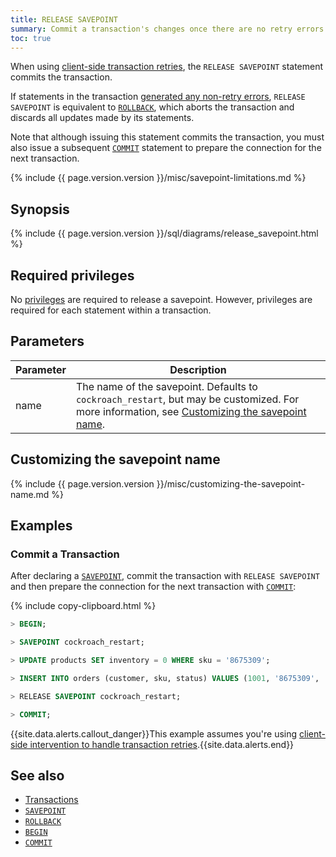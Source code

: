 ```yaml
---
title: RELEASE SAVEPOINT
summary: Commit a transaction's changes once there are no retry errors with the RELEASE SAVEPOINT statement in CockroachDB.
toc: true
---
```


When using [client-side transaction retries](transactions.html#client-side-transaction-retries), the `RELEASE SAVEPOINT` statement commits the transaction.

If statements in the transaction [generated any non-retry errors](transactions.html#error-handling), `RELEASE SAVEPOINT` is equivalent to [`ROLLBACK`](rollback-transaction.html), which aborts the transaction and discards all updates made by its statements.

Note that although issuing this statement commits the transaction, you must also issue a subsequent [`COMMIT`](commit-transaction.html) statement to prepare the connection for the next transaction.

{% include {{ page.version.version }}/misc/savepoint-limitations.md %}

## Synopsis

<div>
  {% include {{ page.version.version }}/sql/diagrams/release_savepoint.html %}
</div>

## Required privileges

No [privileges](authorization.html#assign-privileges) are required to release a savepoint. However, privileges are required for each statement within a transaction.

## Parameters

Parameter | Description
--------- | -----------
name      | The name of the savepoint.  Defaults to `cockroach_restart`, but may be customized.  For more information, see [Customizing the savepoint name](#customizing-the-savepoint-name).

## Customizing the savepoint name

{% include {{ page.version.version }}/misc/customizing-the-savepoint-name.md %}

## Examples

### Commit a Transaction

After declaring a [`SAVEPOINT`](savepoint.html), commit the transaction with `RELEASE SAVEPOINT` and then prepare the connection for the next transaction with [`COMMIT`](commit-transaction.html):

{% include copy-clipboard.html %}
~~~ sql
> BEGIN;

> SAVEPOINT cockroach_restart;

> UPDATE products SET inventory = 0 WHERE sku = '8675309';

> INSERT INTO orders (customer, sku, status) VALUES (1001, '8675309', 'new');

> RELEASE SAVEPOINT cockroach_restart;

> COMMIT;
~~~

{{site.data.alerts.callout_danger}}This example assumes you're using <a href="transactions.html#client-side-intervention">client-side intervention to handle transaction retries</a>.{{site.data.alerts.end}}

## See also

- [Transactions](transactions.html)
- [`SAVEPOINT`](savepoint.html)
- [`ROLLBACK`](rollback-transaction.html)
- [`BEGIN`](begin-transaction.html)
- [`COMMIT`](commit-transaction.html)
